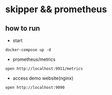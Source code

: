 # skipper  && prometheus

## how to run

* start

```code
docker-compose up -d
```

* prometheus/metrics
  
```code
open http://localhost:9911/metrics
```

* access demo website(nginx)

```code
open http://localhost:9090
```